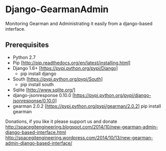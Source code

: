 Django-GearmanAdmin
===================

Monitoring Gearman and Administrating it easily from a django-based interface.

Prerequisites
-------------

- Python 2.7
- Pip [http://pip.readthedocs.org/en/latest/installing.html]
- Django 1.6+ [https://pypi.python.org/pypi/Django]
  * pip install django
- South [https://pypi.python.org/pypi/South]
  * pip install south
- Sqlite [http://www.sqlite.org/]
- django-jsonresponse 0.10.0 [https://pypi.python.org/pypi/django-jsonresponse/0.10.0]
- gearman 2.0.2 [https://pypi.python.org/pypi/gearman/2.0.2]
  pip install gearman


Donations, if you like it please support us and donate 
http://spacegitengineering.blogspot.com/2014/10/new-gearman-admin-django-based-interface.html
http://spacegitengineering.wordpress.com/2014/10/13/new-gearman-admin-django-based-interface/

